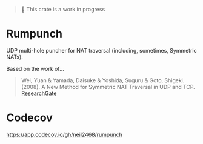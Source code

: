 

> :construction: This crate is a work in progress

# Rumpunch

UDP multi-hole puncher for NAT traversal (including, sometimes, Symmetric NATs). 

Based on the work of...

> Wei, Yuan & Yamada, Daisuke & Yoshida, Suguru & Goto, Shigeki. (2008). A New Method for Symmetric NAT Traversal in UDP and TCP. [ResearchGate](https://www.researchgate.net/publication/228411948_A_New_Method_for_Symmetric_NAT_Traversal_in_UDP_and_TCP)


# Codecov

https://app.codecov.io/gh/neil2468/rumpunch
